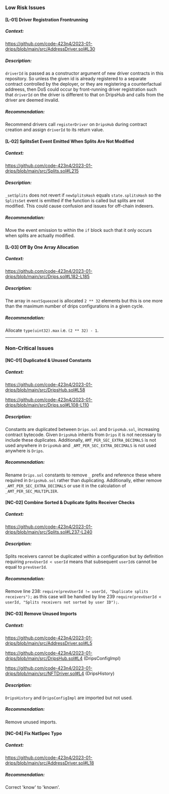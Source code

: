 ### **Low Risk Issues**
#### **[L-01] Driver Registration Frontrunning**
##### **Context**:
https://github.com/code-423n4/2023-01-drips/blob/main/src/AddressDriver.sol#L30

##### **Description:**
`driverId` is passed as a constructor argument of new driver contracts in this repository. So unless the given id is already registered to a separate contract controlled by the deployer, or they are registering a counterfactual addreess, then DoS could occur by front-running driver registration such that `driverId` on the driver is different to that on DripsHub and calls from the driver are deemed invalid.

##### **Recommendation**:
Recommend drivers call `registerDriver` on `DripsHub` during contract creation and assign `driverId` to its return value.

#### **[L-02] SplitsSet Event Emitted When Splits Are Not Modified**
##### **Context**:
https://github.com/code-423n4/2023-01-drips/blob/main/src/Splits.sol#L215

##### **Description:**
`_setSplits` does not revert if `newSplitsHash` equals `state.splitsHash` so the `SplitsSet` event is emitted if the function is called but splits are not modified. This could cause confusion and issues for off-chain indexers.

##### **Recommendation**:
Move the event emission to within the `if` block such that it only occurs when splits are actually modified.

#### **[L-03] Off By One Array Allocation**
##### **Context**:
https://github.com/code-423n4/2023-01-drips/blob/main/src/Drips.sol#L182-L185

##### **Description:**
The array in `nextSqueezed` is allocated `2 ** 32` elements but this is one more than the maximum number of drips configurations in a given cycle.

##### **Recommendation**:
Allocate `type(uint32).max` i.e. `(2 ** 32) - 1`.

---

### **Non-Critical Issues**

#### **[NC-01] Duplicated & Unused Constants**
##### **Context**:
https://github.com/code-423n4/2023-01-drips/blob/main/src/DripsHub.sol#L58

https://github.com/code-423n4/2023-01-drips/blob/main/src/Drips.sol#L108-L110

##### **Description**:
Constants are duplicated between `Drips.sol` and `DripsHub.sol`, increasing contract bytecode. Given `DripsHub` inherits from `Drips` it is not necessary to include these duplicates. Additionally, `AMT_PER_SEC_EXTRA_DECIMALS` is not used anywhere in `DripsHub` and `_AMT_PER_SEC_EXTRA_DECIMALS` is not used anywhere is `Drips`.

##### **Recommendation**:
Rename `Drips.sol` constants to remove `_` prefix and reference these where required in `DripsHub.sol` rather than duplicating. Additionally, either remove `_AMT_PER_SEC_EXTRA_DECIMALS` or use it in the calculation of `_AMT_PER_SEC_MULTIPLIER`.

#### **[NC-02] Combine Sorted & Duplicate Splits Receiver Checks**
##### **Context**:
https://github.com/code-423n4/2023-01-drips/blob/main/src/Splits.sol#L237-L240

##### **Description**:
Splits receivers cannot be duplicated within a configuration but by definition requiring `prevUserId < userId` means that subsequent `userId`s cannot be equal to `prevUserId`.

##### **Recommendation**:
Remove line 238: `require(prevUserId != userId, "Duplicate splits receivers");` as this case will be handled by line 239 `require(prevUserId < userId, "Splits receivers not sorted by user ID");`.

#### **[NC-03] Remove Unused Imports**
##### **Context**:
https://github.com/code-423n4/2023-01-drips/blob/main/src/AddressDriver.sol#L5

https://github.com/code-423n4/2023-01-drips/blob/main/src/DripsHub.sol#L4 (DripsConfigImpl)

https://github.com/code-423n4/2023-01-drips/blob/main/src/NFTDriver.sol#L4 (DripsHistory)

##### **Description:**
`DripsHistory` and `DripsConfigImpl` are imported but not used.

##### **Recommendation**:
Remove unused imports.

#### **[NC-04] Fix NatSpec Typo**
##### **Context**:
https://github.com/code-423n4/2023-01-drips/blob/main/src/AddressDriver.sol#L18

##### **Recommendation**:
Correct 'know' to 'known'.
